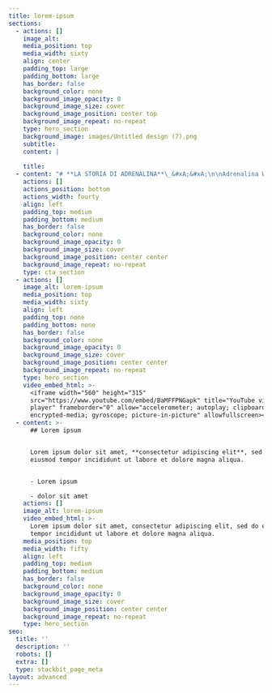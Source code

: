 ```yaml
---
title: lorem-ipsum
sections:
  - actions: []
    image_alt: ‏‏‎ ‎
    media_position: top
    media_width: sixty
    align: center
    padding_top: large
    padding_bottom: large
    has_border: false
    background_color: none
    background_image_opacity: 0
    background_image_size: cover
    background_image_position: center top
    background_image_repeat: no-repeat
    type: hero_section
    background_image: images/Untitled design (7).png
    subtitle: ‏‏‎ ‎
    content: |
      ‏‏‎ ‎
    title: ‏‏‎ ‎
  - content: "# **LA STORIA DI ADRENALINA**\_&#xA;&#xA;\n\nAdrenalina Web Services nacque come idea tra i banchi universitari dell'università di Parma. Due studenti squattrinati, in ritardo con gli esami, sempre di fretta, stavano ragionando sul modo per aiutare la gente ad andare online e su come far spiegare al mondo in modo semplice l'importanza di internet in tutte le sue sfaccettature. Dopo anni di studi sul mercato e ricerca di personale alla fine l'idea di Adrenalina iniziò a prendere forma. Ad oggi il team è diventato una vera e propria famiglia e il rapporto con ogni singolo cliente cresce di giorno in giorno. Noi amiamo chiamare questi rapporti l'amore che abbiamo creato.\_\n"
    actions: []
    actions_position: bottom
    actions_width: fourty
    align: left
    padding_top: medium
    padding_bottom: medium
    has_border: false
    background_color: none
    background_image_opacity: 0
    background_image_size: cover
    background_image_position: center center
    background_image_repeat: no-repeat
    type: cta_section
  - actions: []
    image_alt: lorem-ipsum
    media_position: top
    media_width: sixty
    align: left
    padding_top: none
    padding_bottom: none
    has_border: false
    background_color: none
    background_image_opacity: 0
    background_image_size: cover
    background_image_position: center center
    background_image_repeat: no-repeat
    type: hero_section
    video_embed_html: >-
      <iframe width="560" height="315"
      src="https://www.youtube.com/embed/BaMFFPNGapk" title="YouTube video
      player" frameborder="0" allow="accelerometer; autoplay; clipboard-write;
      encrypted-media; gyroscope; picture-in-picture" allowfullscreen></iframe>
  - content: >-
      ## Lorem ipsum


      Lorem ipsum dolor sit amet, **consectetur adipiscing elit**, sed do
      eiusmod tempor incididunt ut labore et dolore magna aliqua.


      - Lorem ipsum

      - dolor sit amet
    actions: []
    image_alt: lorem-ipsum
    video_embed_html: >-
      Lorem ipsum dolor sit amet, consectetur adipiscing elit, sed do eiusmod
      tempor incididunt ut labore et dolore magna aliqua.
    media_position: top
    media_width: fifty
    align: left
    padding_top: medium
    padding_bottom: medium
    has_border: false
    background_color: none
    background_image_opacity: 0
    background_image_size: cover
    background_image_position: center center
    background_image_repeat: no-repeat
    type: hero_section
seo:
  title: ''
  description: ''
  robots: []
  extra: []
  type: stackbit_page_meta
layout: advanced
---
```


